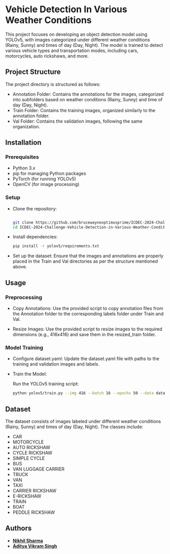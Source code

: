 # Vehicle Detection In Various Weather Conditions 

This project focuses on developing an object detection model using YOLOv5, with images categorized under different weather conditions (Rainy, Sunny) and times of day (Day, Night). The model is trained to detect various vehicle types and transportation modes, including cars, motorcycles, auto rickshaws, and more.

## Project Structure

The project directory is structured as follows:

- Annotation Folder: Contains the annotations for the images, categorized into subfolders based on weather conditions (Rainy, Sunny) and time of day (Day, Night).
- Train Folder: Contains the training images, organized similarly to the annotation folder.
- Val Folder: Contains the validation images, following the same organization.

## Installation

### Prerequisites
- Python 3.x
- pip for managing Python packages
- PyTorch (for running YOLOv5)
- OpenCV (for image processing)

### Setup

- Clone the repository:


  ```bash
  
  git clone https://github.com/brucewayneoptimusprime/ICDEC-2024-Challenge-Vehicle-Detection-in-Various-Weather-Conditions-VDVWC--BY-ADITYA-VS-CODE.git
  cd ICDEC-2024-Challenge-Vehicle-Detection-in-Various-Weather-Conditions-VDVWC--BY-ADITYA-VS-CODE/pythonProject1

- Install dependencies:

  ```bash
  pip install -r yolov5/requirements.txt

- Set up the dataset:
   Ensure that the images and annotations are properly placed in the Train and Val directories as per the structure mentioned above.

## Usage

### Preprocessing

- Copy Annotations:
Use the provided script to copy annotation files from the Annotation folder to the corresponding labels folder under Train and Val.

- Resize Images:
Use the provided script to resize images to the required dimensions (e.g., 416x416) and save them in the resized_train folder.

### Model Training

- Configure dataset.yaml:
Update the dataset.yaml file with paths to the training and validation images and labels.

- Train the Model:

  Run the YOLOv5 training script:
    ```bash
  python yolov5/train.py --img 416 --batch 16 --epochs 50 --data dataset.yaml --cfg yolov5s.yaml --weights yolov5s.pt --name yolo_training
    ```
## Dataset
The dataset consists of images labeled under different weather conditions (Rainy, Sunny) and times of day (Day, Night). The classes include:

- CAR
- MOTORCYCLE
- AUTO RICKSHAW
- CYCLE RICKSHAW
- SIMPLE CYCLE
- BUS
- VAN LUGGAGE CARRIER
- TRUCK
- VAN
- TAXI
- CARRIER RICKSHAW
- E-RICKSHAW
- TRAIN
- BOAT
- PEDDLE RICKSHAW
  
## Authors
- [**Nikhil Sharma**](https://github.com/NikhilSharma2707)
- [**Aditya Vikram Singh**](https://github.com/brucewayneoptimusprime)
